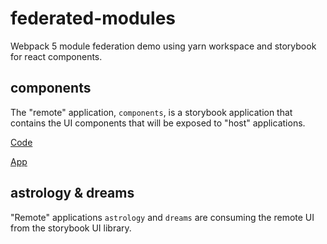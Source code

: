 # federated-modules

Webpack 5 module federation demo using yarn workspace and storybook for react components.

## components

The "remote" application, `components`, is a storybook application that contains the UI components that will be exposed to "host" applications.


[Code](./packages/components/README.md)

[App](https://simplesthing.github.io/federated-modules/@simplesthing/components/index.html)


## astrology & dreams

"Remote" applications `astrology` and `dreams` are consuming the remote UI from the storybook UI library.
